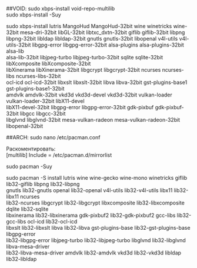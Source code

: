 ##VOID:
sudo xbps-install void-repo-multilib  
sudo xbps-install -Suy  
  
sudo xbps-install lutris MangoHud MangoHud-32bit wine winetricks wine-32bit mesa-dri-32bit libGL-32bit libtxc_dxtn-32bit giflib giflib-32bit libpng libpng-32bit libldap libldap-32bit gnutls gnutls-32bit libopenal 
v4l-utils v4l-utils-32bit libgpg-error libgpg-error-32bit alsa-plugins alsa-plugins-32bit alsa-lib  
alsa-lib-32bit libjpeg-turbo libjpeg-turbo-32bit sqlite sqlite-32bit libXcomposite libXcomposite-32bit  
libXinerama libXinerama-32bit libgcrypt libgcrypt-32bit ncurses ncurses-libs ncurses-libs-32bit  
ocl-icd ocl-icd-32bit libxslt libxslt-32bit libva libva-32bit gst-plugins-base1 gst-plugins-base1-32bit  
amdvlk amdvlk-32bit vkd3d vkd3d-devel vkd3d-32bit vulkan-loader vulkan-loader-32bit libX11-devel  
libX11-devel-32bit libgpg-error libgpg-error-32bit gdk-pixbuf gdk-pixbuf-32bit libgcc libgcc-32bit  
libglvnd libglvnd-32bit mesa-vulkan-radeon mesa-vulkan-radeon-32bit libopenal-32bit  

##ARCH:
sudo nano /etc/pacman.conf

Раскоментировать:  
[multilib]
Include = /etc/pacman.d/mirrorlist
  
sudo pacman -Suy  
  
sudo pacman -S install lutris wine wine-gecko wine-mono winetricks giflib lib32-giflib libpng lib32-libpng  
gnutls lib32-gnutls openal lib32-openal v4l-utils lib32-v4l-utils libx11 lib32-libx11 ncurses  
lib32-ncurses libgcrypt  	lib32-libgcrypt libxcomposite lib32-libxcomposite dqlite lib32-sqlite  
libxinerama lib32-libxinerama gdk-pixbuf2 lib32-gdk-pixbuf2 gcc-libs lib32-gcc-libs ocl-icd lib32-ocl-icd  
libxslt lib32-libxslt libva lib32-libva gst-plugins-base lib32-gst-plugins-base libgpg-error  
lib32-libgpg-error libjpeg-turbo lib32-libjpeg-turbo libglvnd lib32-libglvnd libva-mesa-driver  
lib32-libva-mesa-driver amdvlk lib32-amdvlk vkd3d lib32-vkd3d libldap lib32-libldap  